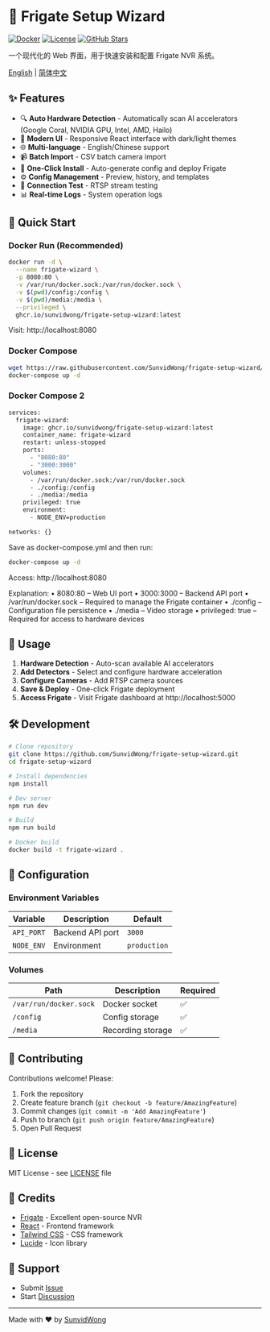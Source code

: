 # 🎥 Frigate Setup Wizard

[![Docker](https://img.shields.io/badge/docker-ghcr.io-blue)](https://github.com/SunvidWong/frigate-setup-wizard/pkgs/container/frigate-setup-wizard)
[![License](https://img.shields.io/badge/license-MIT-green)](LICENSE)
[![GitHub Stars](https://img.shields.io/github/stars/SunvidWong/frigate-setup-wizard)](https://github.com/SunvidWong/frigate-setup-wizard/stargazers)

一个现代化的 Web 界面，用于快速安装和配置 Frigate NVR 系统。

[English](README.md) | [简体中文](README.zh-CN.md)

## ✨ Features

- 🔍 **Auto Hardware Detection** - Automatically scan AI accelerators (Google Coral, NVIDIA GPU, Intel, AMD, Hailo)
- 🎨 **Modern UI** - Responsive React interface with dark/light themes
- 🌐 **Multi-language** - English/Chinese support
- 📹 **Batch Import** - CSV batch camera import
- 🚀 **One-Click Install** - Auto-generate config and deploy Frigate
- ⚙️ **Config Management** - Preview, history, and templates
- 🔧 **Connection Test** - RTSP stream testing
- 📊 **Real-time Logs** - System operation logs

## 🚀 Quick Start

### Docker Run (Recommended)

```bash
docker run -d \
  --name frigate-wizard \
  -p 8080:80 \
  -v /var/run/docker.sock:/var/run/docker.sock \
  -v $(pwd)/config:/config \
  -v $(pwd)/media:/media \
  --privileged \
  ghcr.io/sunvidwong/frigate-setup-wizard:latest
```

Visit: http://localhost:8080

### Docker Compose

```bash
wget https://raw.githubusercontent.com/SunvidWong/frigate-setup-wizard/main/docker-compose.yml
docker-compose up -d
```

### Docker Compose 2

```bash
services:
  frigate-wizard:
    image: ghcr.io/sunvidwong/frigate-setup-wizard:latest
    container_name: frigate-wizard
    restart: unless-stopped
    ports:
      - "8080:80"
      - "3000:3000"
    volumes:
      - /var/run/docker.sock:/var/run/docker.sock
      - ./config:/config
      - ./media:/media
    privileged: true
    environment:
      - NODE_ENV=production

networks: {}
```

Save as docker-compose.yml and then run:
```bash
docker-compose up -d
```

Access:
http://localhost:8080

Explanation:
	•	8080:80 – Web UI port
	•	3000:3000 – Backend API port
	•	/var/run/docker.sock – Required to manage the Frigate container
	•	./config – Configuration file persistence
	•	./media – Video storage
	•	privileged: true – Required for access to hardware devices

## 📖 Usage

1. **Hardware Detection** - Auto-scan available AI accelerators
2. **Add Detectors** - Select and configure hardware acceleration
3. **Configure Cameras** - Add RTSP camera sources
4. **Save & Deploy** - One-click Frigate deployment
5. **Access Frigate** - Visit Frigate dashboard at http://localhost:5000

## 🛠️ Development

```bash
# Clone repository
git clone https://github.com/SunvidWong/frigate-setup-wizard.git
cd frigate-setup-wizard

# Install dependencies
npm install

# Dev server
npm run dev

# Build
npm run build

# Docker build
docker build -t frigate-wizard .
```

## 📝 Configuration

### Environment Variables

| Variable | Description | Default |
|----------|-------------|---------|
| `API_PORT` | Backend API port | `3000` |
| `NODE_ENV` | Environment | `production` |

### Volumes

| Path | Description | Required |
|------|-------------|----------|
| `/var/run/docker.sock` | Docker socket | ✅ |
| `/config` | Config storage | ✅ |
| `/media` | Recording storage | ✅ |

## 🤝 Contributing

Contributions welcome! Please:

1. Fork the repository
2. Create feature branch (`git checkout -b feature/AmazingFeature`)
3. Commit changes (`git commit -m 'Add AmazingFeature'`)
4. Push to branch (`git push origin feature/AmazingFeature`)
5. Open Pull Request

## 📄 License

MIT License - see [LICENSE](LICENSE) file

## 🙏 Credits

- [Frigate](https://frigate.video/) - Excellent open-source NVR
- [React](https://react.dev/) - Frontend framework
- [Tailwind CSS](https://tailwindcss.com/) - CSS framework
- [Lucide](https://lucide.dev/) - Icon library

## 💬 Support

- Submit [Issue](https://github.com/SunvidWong/frigate-setup-wizard/issues)
- Start [Discussion](https://github.com/SunvidWong/frigate-setup-wizard/discussions)

---

Made with ❤️ by [SunvidWong](https://github.com/SunvidWong)
